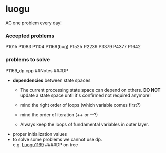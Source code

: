 # luogu
AC one problem every day!
### Accepted problems
P1015 P1083 P1104 P1169(bug) P1525 P2239 P3379 P4377
P1642
### problems to solve
P1169_dp.cpp
##Notes
###DP
* **dependencies** between state spaces
    * The current processing state space can depend on others.
      **DO NOT** update a state space until it's confirmed not required anymore!
      
    * mind the right order of loops (which variable comes first?)
    * mind the order of iteration (++ or --?)
    * Always keep the loops of fundamental variables in outer layer.
* proper initialization values
* to solve some problems we cannot use dp.  
e.g. [Luogu1169](../luogu/Luogu1169_dp.cpp)
####DP on tree